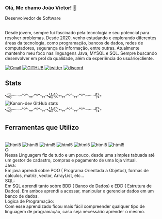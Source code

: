 ### Olá, Me chamo João Victor! 👋
Desenvolvedor de Software

<br>
Desde jovem, sempre fui fascinado pela tecnologia e seu potencial para resolver problemas. Desde 2020, venho estudando e explorando diferentes áreas da tecnologia, como programação, bancos de dados, redes de computadores, segurança da informação, entre outras. Atualmente mantenho meu foco nas linguagens Java, MYSQL e SQL. Sempre buscando desenvolver em prol da qualidade, além da experiência do usuário/cliente. 

[![Gmail](https://img.shields.io/badge/Gmail-D14836?style=for-the-badge&logo=gmail&logoColor=white)]()
[![GITHUB](https://img.shields.io/badge/GitHub-100000?style=for-the-badge&logo=github&logoColor=white)]()
[![twitter](https://img.shields.io/badge/Twitter-1DA1F2?style=for-the-badge&logo=twitter&logoColor=white)]()
[![discord](https://img.shields.io/badge/Discord-7289DA?style=for-the-badge&logo=discord&logoColor=white)]()

## Stats
꧁∙∙∙∙∙·▫▫ᵒᴼᵒ▫ₒₒ▫ᵒᴼᵒ▫ₒₒ▫꧁꧂▫ₒₒ▫ᵒᴼᵒ▫ₒₒ▫ᵒᴼᵒ▫▫·∙∙∙∙∙꧂
<br>
![Kanon-dev GitHub stats](https://github-readme-stats.vercel.app/api?username=kanon-dev&show_icons=true&theme=radical)
<br>
꧁∙∙∙∙∙·▫▫ᵒᴼᵒ▫ₒₒ▫ᵒᴼᵒ▫ₒₒ▫꧁꧂▫ₒₒ▫ᵒᴼᵒ▫ₒₒ▫ᵒᴼᵒ▫▫·∙∙∙∙∙꧂

## Ferramentas que Utilizo 

<div style="display: inline_block"><br/>
<img align="center" alt="html5" src="https://img.shields.io/badge/C-00599C?style=for-the-badge&logo=c&logoColor=white" />
<img align="center" alt="html5" src="https://img.shields.io/badge/SQLite-07405E?style=for-the-badge&logo=sqlite&logoColor=white" />
<img align="center" alt="html5" src="https://img.shields.io/badge/JavaScript-323330?style=for-the-badge&logo=javascript&logoColor=F7DF1E" />
<img align="center" alt="html5" src="https://img.shields.io/badge/Java-ED8B00?style=for-the-badge&logo=java&logoColor=white" />
<img align="center" alt="html5" src="https://img.shields.io/badge/PostgreSQL-316192?style=for-the-badge&logo=postgresql&logoColor=white" />
<img align="center" alt="html5" src="https://img.shields.io/badge/MySQL-00000F?style=for-the-badge&logo=mysql&logoColor=white" />
<img align="center" alt="html5" src="https://img.shields.io/badge/C%2B%2B-00599C?style=for-the-badge&logo=c%2B%2B&logoColor=white" />
<br>
C: 
<br>
Nessa Linguagem fiz de tudo e um pouco, desde uma simples tabuada até um gestor de cadastro, compras e pagamento de uma loja virtual.
<br>
Java:
<br>
Em java aprendi sobre POO ( Programa Orientada a Objetos), formas de cálculos, matriz, vector, ArrayList, etc…
<br>
SQL:
<br>
Em SQL aprendi tanto sobre BDD ( Banco de Dados) e EDD ( Estrutura de Dados). Em ambos aprendi a acessar, manipular e gerenciar dados em um banco de dados.
<br>
Lógica de Programação:
<br>
Com esse aprendizado ficou mais fácil compreender qualquer tipo de linguagem de programação, caso seja necessário aprender o mesmo.
